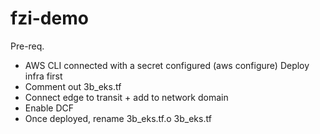 # fzi-demo

Pre-req.
- AWS CLI connected with a secret configured (aws configure)
Deploy infra first
- Comment out 3b_eks.tf
- Connect edge to transit + add to network domain
- Enable DCF
- Once deployed, rename 3b_eks.tf.o 3b_eks.tf
